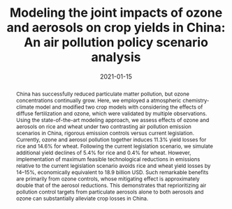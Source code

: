 ---
authors:
 - Tianyi Zhang
 - Xu Yue
 - Nadine Unger
 - Zhaozhong Feng
 - bangyou-zheng
 - Tao Li
 - Yadong Lei
 - Hao Zhou
 - Xin Dong
 - Yu Liu
 - Jiang Zhu
 - Xiaoguang Yang
 
doi: 10.1016/j.atmosenv.2021.118216
date: "2021-01-15"
image_preview: ""
math: false
publication_types: ["2"]
publication: "Atmospheric Environment"
publication_short: ""
selected: false
title: "Modeling the joint impacts of ozone and aerosols on crop yields in China: An air pollution policy scenario analysis"
tags: 
 - HTP
 - sorghum
 - UAV


abstract: "China has successfully reduced particulate matter pollution, but ozone concentrations continually grow. Here, we employed a atmospheric chemistry-climate model and modified two crop models with considering the effects of diffuse fertilization and ozone, which were validated by multiple observations. Using the state-of-the-art modeling approach, we assess effects of ozone and aerosols on rice and wheat under two contrasting air pollution emission scenarios in China, rigorous emission controls versus current legislation. Currently, ozone and aerosol pollution together induces 11.3% yield losses for rice and 14.6% for wheat. Following the current legislation scenario, we simulate additional yield declines of 5.4% for rice and 0.4% for wheat. However, implementation of maximum feasible technological reductions in emissions relative to the current legislation scenario avoids rice and wheat yield losses by 14–15%, economically equivalent to 18.9 billion USD. Such remarkable benefits are primarily from ozone controls, whose mitigating effect is approximately double that of the aerosol reductions. This demonstrates that reprioritizing air pollution control targets from particulate aerosols alone to both aerosols and ozone can substantially alleviate crop losses in China."

---